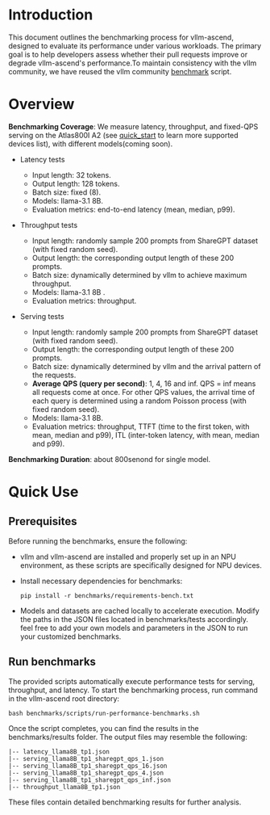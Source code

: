 # Introduction
This document outlines the benchmarking process for vllm-ascend, designed to evaluate its performance under various workloads. The primary goal is to help developers assess whether their pull requests improve or degrade vllm-ascend's performance.To maintain consistency with the vllm community, we have reused the vllm community [benchmark](https://github.com/vllm-project/vllm/tree/main/benchmarks) script.
# Overview
**Benchmarking Coverage**: We measure latency, throughput, and fixed-QPS serving on the Atlas800I A2 (see [quick_start](../docs/source/quick_start.md) to learn more supported devices list), with different models(coming soon).
- Latency tests
    - Input length: 32 tokens.
    - Output length: 128 tokens.
    - Batch size: fixed (8).
    - Models: llama-3.1 8B.
    - Evaluation metrics: end-to-end latency (mean, median, p99).

- Throughput tests
    - Input length: randomly sample 200 prompts from ShareGPT dataset (with fixed random seed).
    - Output length: the corresponding output length of these 200 prompts.
    - Batch size: dynamically determined by vllm to achieve maximum throughput.
    - Models: llama-3.1 8B .
    - Evaluation metrics: throughput.
- Serving tests
    - Input length: randomly sample 200 prompts from ShareGPT dataset (with fixed random seed).
    - Output length: the corresponding output length of these 200 prompts.
    - Batch size: dynamically determined by vllm and the arrival pattern of the requests.
    - **Average QPS (query per second)**: 1, 4, 16 and inf. QPS = inf means all requests come at once. For other QPS values, the arrival time of each query is determined using a random Poisson process (with fixed random seed).
    - Models: llama-3.1 8B.
    - Evaluation metrics: throughput, TTFT (time to the first token, with mean, median and p99), ITL (inter-token latency, with mean, median and p99).

**Benchmarking Duration**: about 800senond for single model.


# Quick Use
## Prerequisites
Before running the benchmarks, ensure the following:
- vllm and vllm-ascend are installed and properly set up in an NPU environment, as these scripts are specifically designed for NPU devices.
- Install necessary dependencies for benchmarks:
    ```
    pip install -r benchmarks/requirements-bench.txt
    ```
    
- Models and datasets are cached locally to accelerate execution. Modify the paths in the JSON files located in benchmarks/tests accordingly. feel free to add your own models and parameters in the JSON to run your customized benchmarks.

## Run benchmarks
The provided scripts automatically execute performance tests for serving, throughput, and latency. To start the benchmarking process, run command in the vllm-ascend root directory:
```
bash benchmarks/scripts/run-performance-benchmarks.sh
```
Once the script completes, you can find the results in the benchmarks/results folder. The output files may resemble the following:
```
|-- latency_llama8B_tp1.json
|-- serving_llama8B_tp1_sharegpt_qps_1.json
|-- serving_llama8B_tp1_sharegpt_qps_16.json
|-- serving_llama8B_tp1_sharegpt_qps_4.json
|-- serving_llama8B_tp1_sharegpt_qps_inf.json
|-- throughput_llama8B_tp1.json
```
These files contain detailed benchmarking results for further analysis.

